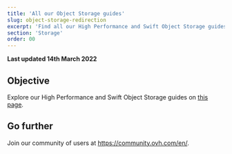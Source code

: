 ```yaml
---
title: 'All our Object Storage guides'
slug: object-storage-redirection
excerpt: 'Find all our High Performance and Swift Object Storage guides'
section: 'Storage'
order: 00
---
```


**Last updated 14th March 2022**

## Objective

Explore our High Performance and Swift Object Storage guides on [this page](https://docs.ovh.com/ca/en/storage/).

## Go further

Join our community of users at <https://community.ovh.com/en/>.